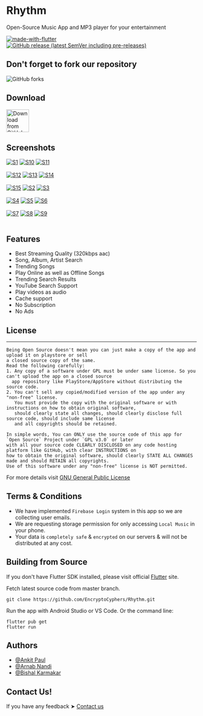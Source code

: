 
# Rhythm 

Open-Source Music App and MP3 player for your entertainment


[![made-with-flutter](https://img.shields.io/badge/Made%20with-Flutter-1f425f.svg)](https://flutter.dev/)
[![GitHub release (latest SemVer including pre-releases)](https://img.shields.io/github/v/release/EncryptoCyphers/Rhythm?include_prereleases)](https://github.com/EncryptoCyphers/Rhythm/releases)

## Don't forget to fork our repository

![GitHub forks](https://img.shields.io/github/forks/EncryptoCyphers/Rhythm?style=plastic)
## Download

[<img src="https://img.shields.io/badge/GitHub-181717?logo=github&logoColor=white"
     alt="Download from GitHub"
     height="60">](https://github.com/EncryptoCyphers/Rhythm/releases)
    
## Screenshots
<a href="https://postimages.org/" target="_blank"><img src="https://i.postimg.cc/3wfg1xfj/S1.png" alt="S1"/></a> <a href="https://postimages.org/" target="_blank"><img src="https://i.postimg.cc/ZntvsB8N/S10.png" alt="S10"/></a> <a href="https://postimages.org/" target="_blank"><img src="https://i.postimg.cc/zBRRkSg5/S11.png" alt="S11"/></a><br/><br/>
<a href="https://postimages.org/" target="_blank"><img src="https://i.postimg.cc/qqshPJw5/S12.png" alt="S12"/></a> <a href="https://postimages.org/" target="_blank"><img src="https://i.postimg.cc/WpgkF8Vw/S13.png" alt="S13"/></a> <a href="https://postimages.org/" target="_blank"><img src="https://i.postimg.cc/GhRskDhw/S14.png" alt="S14"/></a><br/><br/>
<a href="https://postimages.org/" target="_blank"><img src="https://i.postimg.cc/jdhnvjLW/S15.png" alt="S15"/></a> <a href="https://postimages.org/" target="_blank"><img src="https://i.postimg.cc/qRt25HWP/S2.png" alt="S2"/></a> <a href="https://postimages.org/" target="_blank"><img src="https://i.postimg.cc/tTLF0mjY/S3.png" alt="S3"/></a><br/><br/>
<a href="https://postimages.org/" target="_blank"><img src="https://i.postimg.cc/fRBXWbs4/S4.png" alt="S4"/></a> <a href="https://postimages.org/" target="_blank"><img src="https://i.postimg.cc/0N4wmHrc/S5.png" alt="S5"/></a> <a href="https://postimages.org/" target="_blank"><img src="https://i.postimg.cc/ZqnNWhYW/S6.png" alt="S6"/></a><br/><br/>
<a href="https://postimages.org/" target="_blank"><img src="https://i.postimg.cc/vHw53jhK/S7.png" alt="S7"/></a> <a href="https://postimages.org/" target="_blank"><img src="https://i.postimg.cc/CLCktN6x/S8.png" alt="S8"/></a> <a href="https://postimages.org/" target="_blank"><img src="https://i.postimg.cc/QdX1rTRk/S9.png" alt="S9"/></a><br/><br/>



## Features

- Best Streaming Quality (320kbps aac)
- Song, Album, Artist Search
- Trending Songs
- Play Online as well as Offline Songs
- Trending Search Results
- YouTube Search Support
- Play videos as audio
- Cache support
- No Subscription
- No Ads

## License
---
```
Being Open Source doesn't mean you can just make a copy of the app and upload it on playstore or sell
a closed source copy of the same.
Read the following carefully:
1. Any copy of a software under GPL must be under same license. So you can't upload the app on a closed source
  app repository like PlayStore/AppStore without distributing the source code.
2. You can't sell any copied/modified version of the app under any "non-free" license.
   You must provide the copy with the original software or with instructions on how to obtain original software,
   should clearly state all changes, should clearly disclose full source code, should include same license
   and all copyrights should be retained.

In simple words, You can ONLY use the source code of this app for `Open Source` Project under `GPL v3.0` or later
with all your source code CLEARLY DISCLOSED on any code hosting platform like GitHub, with clear INSTRUCTIONS on
how to obtain the original software, should clearly STATE ALL CHANGES made and should RETAIN all copyrights.
Use of this software under any "non-free" license is NOT permitted.
```
For more details visit [GNU General Public License](https://github.com/EncryptoCyphers/Rhythm/blob/master/LICENSE.md)

## Terms & Conditions
- We have implemented `Firebase Login` system in this app so we are collecting user emails. 
- We are requesting storage permission for only accessing `Local Music` in your phone.
- Your data is `completely safe` & `encrypted` on our servers & will not be distributed at any cost.

## Building from Source

If you don't have Flutter SDK installed, please visit official [Flutter](https://flutter.dev/) site.

Fetch latest source code from master branch.

```
git clone https://github.com/EncryptoCyphers/Rhythm.git
```

Run the app with Android Studio or VS Code. Or the command line:

```
flutter pub get
flutter run
```


## Authors

- [@Ankit Paul](https://github.com/Ankit-AP-Paul)
- [@Arnab Nandi](https://github.com/arnab7070)
- [@Bishal Karmakar](https://github.com/BishalK007)


## Contact Us!

If you have any feedback ➤ [Contact us](https://forms.gle/5RbJEDzrVn5HWEZKA)


